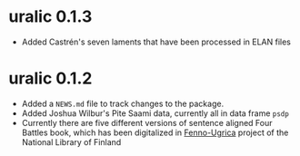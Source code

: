 # uralic 0.1.3

* Added Castrén's seven laments that have been processed in ELAN files

# uralic 0.1.2

* Added a `NEWS.md` file to track changes to the package.
* Added Joshua Wilbur's Pite Saami data, currently all in data frame `psdp`
* Currently there are five different versions of sentence aligned Four Battles book, which has been digitalized in [Fenno-Ugrica](https://fennougrica.kansalliskirjasto.fi/) project of the National Library of Finland
